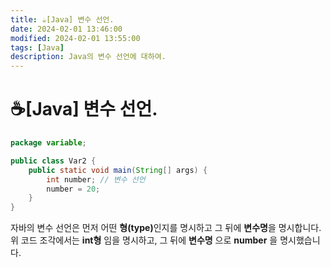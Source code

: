 ```yaml
---
title: ☕️[Java] 변수 선언.
date: 2024-02-01 13:46:00
modified: 2024-02-01 13:55:00
tags: [Java]
description: Java의 변수 선언에 대하여.
---
```


# ☕️[Java] 변수 선언.

```java
package variable;

public class Var2 {
    public static void main(String[] args) {
        int number; // 변수 선언
        number = 20;
    }
}
```
<p>
    자바의 변수 선언은 먼저 어떤 <strong>형(type)</strong>인지를 명시하고 그 뒤에 <strong>변수명</strong>을 명시합니다.<br>
    위 코드 조각에서는 <strong>int형</strong> 임을 명시하고, 그 뒤에 <strong>변수명</strong> 으로 <strong>number</strong> 을 명시했습니다.
</p>

